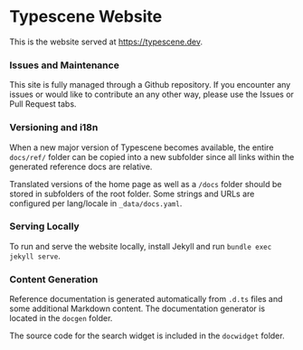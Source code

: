 Typescene Website
=================

This is the website served at https://typescene.dev.

### Issues and Maintenance

This site is fully managed through a Github repository. If you encounter any issues or would like to contribute an any other way, please use the Issues or Pull Request tabs.

### Versioning and i18n

When a new major version of Typescene becomes available, the entire `docs/ref/` folder can be copied into a new subfolder since all links within the generated reference docs are relative.

Translated versions of the home page as well as a `/docs` folder should be stored in subfolders of the root folder. Some strings and URLs are configured per lang/locale in `_data/docs.yaml`.

### Serving Locally

To run and serve the website locally, install Jekyll and run `bundle exec jekyll serve`.

### Content Generation

Reference documentation is generated automatically from `.d.ts` files and some additional Markdown content. The documentation generator is located in the `docgen` folder.

The source code for the search widget is included in the `docwidget` folder.
